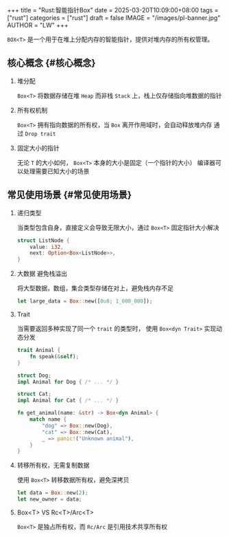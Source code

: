 +++
title = "Rust:智能指针Box<T>"
date = 2025-03-20T10:09:00+08:00
tags = ["rust"]
categories = ["rust"]
draft = false
IMAGE = "/images/pl-banner.jpg"
AUTHOR = "LW"
+++

`BOX<T>` 是一个用于在堆上分配内存的智能指针，提供对堆内存的所有权管理。


## 核心概念 {#核心概念}

1.  堆分配

    `Box<T>` 将数据存储在堆 `Heap` 而非栈 `Stack` 上，栈上仅存储指向堆数据的指针
2.  所有权机制

    `Box<T>` 拥有指向数据的所有权，当 `Box` 离开作用域时，会自动释放堆内存 通过 `Drop trait`
3.  固定大小的指针

    无论 `T` 的大小如何， `Box<T>` 本身的大小是固定（一个指针的大小） 编译器可以处理需要已知大小的场景


## 常见使用场景 {#常见使用场景}

1.  递归类型

    当类型包含自身，直接定义会导致无限大小，通过 `Box<T>` 固定指针大小解决
    ```rust
    struct ListNode {
        value: i32,
        next: Option<Box<ListNode>>,
    }
    ```
2.  大数据 避免栈溢出

    将大型数据，数组，集合类型存储在对上，避免栈内存不足
    ```rust
    let large_data = Box::new([0u8; 1_000_000]);

    ```
3.  Trait

    当需要返回多种实现了同一个 `trait` 的类型时， 使用 `Box<dyn Trait>` 实现动态分发
    ```rust
    trait Animal {
        fn speak(&self);
    }

    struct Dog;
    impl Animal for Dog { /* ... */ }

    struct Cat;
    impl Animal for Cat { /* ... */ }

    fn get_animal(name: &str) -> Box<dyn Animal> {
        match name {
            "dog" => Box::new(Dog),
            "cat" => Box::new(Cat),
            _ => panic!("Unknown animal"),
        }
    }

    ```
4.  转移所有权，无需复制数据

    使用 `Box<T>` 转移数据所有权，避免深拷贝
    ```rust
    let data = Box::new(2);
    let new_owner = data;

    ```
5.  Box&lt;T&gt; VS Rc&lt;T&gt;/Arc&lt;T&gt;

    `Box<T>` 是独占所有权，而 `Rc/Arc` 是引用技术共享所有权
